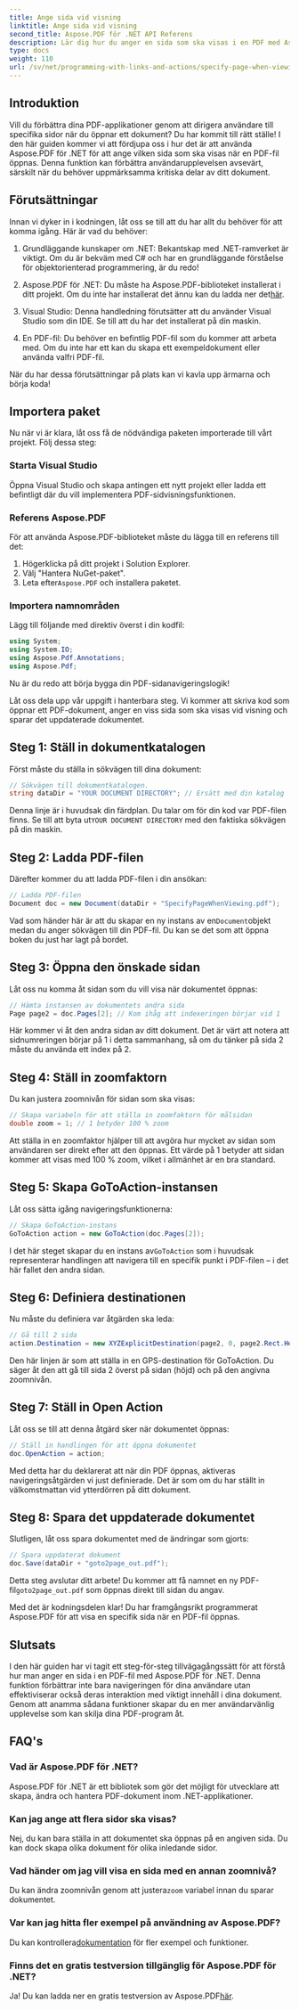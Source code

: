 ```yaml
---
title: Ange sida vid visning
linktitle: Ange sida vid visning
second_title: Aspose.PDF för .NET API Referens
description: Lär dig hur du anger en sida som ska visas i en PDF med Aspose.PDF för .NET. Förbättra användarnavigeringen med denna enkla guide.
type: docs
weight: 110
url: /sv/net/programming-with-links-and-actions/specify-page-when-viewing/
---
```

## Introduktion

Vill du förbättra dina PDF-applikationer genom att dirigera användare till specifika sidor när du öppnar ett dokument? Du har kommit till rätt ställe! I den här guiden kommer vi att fördjupa oss i hur det är att använda Aspose.PDF för .NET för att ange vilken sida som ska visas när en PDF-fil öppnas. Denna funktion kan förbättra användarupplevelsen avsevärt, särskilt när du behöver uppmärksamma kritiska delar av ditt dokument.

## Förutsättningar

Innan vi dyker in i kodningen, låt oss se till att du har allt du behöver för att komma igång. Här är vad du behöver:

1. Grundläggande kunskaper om .NET: Bekantskap med .NET-ramverket är viktigt. Om du är bekväm med C# och har en grundläggande förståelse för objektorienterad programmering, är du redo!

2.  Aspose.PDF för .NET: Du måste ha Aspose.PDF-biblioteket installerat i ditt projekt. Om du inte har installerat det ännu kan du ladda ner det[här](https://releases.aspose.com/pdf/net/).

3. Visual Studio: Denna handledning förutsätter att du använder Visual Studio som din IDE. Se till att du har det installerat på din maskin.

4. En PDF-fil: Du behöver en befintlig PDF-fil som du kommer att arbeta med. Om du inte har ett kan du skapa ett exempeldokument eller använda valfri PDF-fil.

När du har dessa förutsättningar på plats kan vi kavla upp ärmarna och börja koda!

## Importera paket

Nu när vi är klara, låt oss få de nödvändiga paketen importerade till vårt projekt. Följ dessa steg:

### Starta Visual Studio

Öppna Visual Studio och skapa antingen ett nytt projekt eller ladda ett befintligt där du vill implementera PDF-sidvisningsfunktionen.

### Referens Aspose.PDF

För att använda Aspose.PDF-biblioteket måste du lägga till en referens till det:

1. Högerklicka på ditt projekt i Solution Explorer.
2. Välj "Hantera NuGet-paket".
3.  Leta efter`Aspose.PDF` och installera paketet.

### Importera namnområden

Lägg till följande med direktiv överst i din kodfil:

```csharp
using System;
using System.IO;
using Aspose.Pdf.Annotations;
using Aspose.Pdf;
```

Nu är du redo att börja bygga din PDF-sidanavigeringslogik!

Låt oss dela upp vår uppgift i hanterbara steg. Vi kommer att skriva kod som öppnar ett PDF-dokument, anger en viss sida som ska visas vid visning och sparar det uppdaterade dokumentet. 

## Steg 1: Ställ in dokumentkatalogen

Först måste du ställa in sökvägen till dina dokument:

```csharp
// Sökvägen till dokumentkatalogen.
string dataDir = "YOUR DOCUMENT DIRECTORY"; // Ersätt med din katalog
```

 Denna linje är i huvudsak din färdplan. Du talar om för din kod var PDF-filen finns. Se till att byta ut`YOUR DOCUMENT DIRECTORY` med den faktiska sökvägen på din maskin.

## Steg 2: Ladda PDF-filen

Därefter kommer du att ladda PDF-filen i din ansökan:

```csharp
// Ladda PDF-filen
Document doc = new Document(dataDir + "SpecifyPageWhenViewing.pdf");
```

 Vad som händer här är att du skapar en ny instans av en`Document`objekt medan du anger sökvägen till din PDF-fil. Du kan se det som att öppna boken du just har lagt på bordet.

## Steg 3: Öppna den önskade sidan

Låt oss nu komma åt sidan som du vill visa när dokumentet öppnas:

```csharp
// Hämta instansen av dokumentets andra sida
Page page2 = doc.Pages[2]; // Kom ihåg att indexeringen börjar vid 1
```

Här kommer vi åt den andra sidan av ditt dokument. Det är värt att notera att sidnumreringen börjar på 1 i detta sammanhang, så om du tänker på sida 2 måste du använda ett index på 2.

## Steg 4: Ställ in zoomfaktorn

Du kan justera zoomnivån för sidan som ska visas:

```csharp
// Skapa variabeln för att ställa in zoomfaktorn för målsidan
double zoom = 1; // 1 betyder 100 % zoom
```

Att ställa in en zoomfaktor hjälper till att avgöra hur mycket av sidan som användaren ser direkt efter att den öppnas. Ett värde på 1 betyder att sidan kommer att visas med 100 % zoom, vilket i allmänhet är en bra standard.

## Steg 5: Skapa GoToAction-instansen

Låt oss sätta igång navigeringsfunktionerna:

```csharp
// Skapa GoToAction-instans
GoToAction action = new GoToAction(doc.Pages[2]); 
```

 I det här steget skapar du en instans av`GoToAction` som i huvudsak representerar handlingen att navigera till en specifik punkt i PDF-filen – i det här fallet den andra sidan.

## Steg 6: Definiera destinationen

Nu måste du definiera var åtgärden ska leda:

```csharp
// Gå till 2 sida
action.Destination = new XYZExplicitDestination(page2, 0, page2.Rect.Height, zoom);
```

Den här linjen är som att ställa in en GPS-destination för GoToAction. Du säger åt den att gå till sida 2 överst på sidan (höjd) och på den angivna zoomnivån.

## Steg 7: Ställ in Open Action

Låt oss se till att denna åtgärd sker när dokumentet öppnas:

```csharp
// Ställ in handlingen för att öppna dokumentet
doc.OpenAction = action;
```

Med detta har du deklarerat att när din PDF öppnas, aktiveras navigeringsåtgärden vi just definierade. Det är som om du har ställt in välkomstmattan vid ytterdörren på ditt dokument.

## Steg 8: Spara det uppdaterade dokumentet

Slutligen, låt oss spara dokumentet med de ändringar som gjorts:

```csharp
// Spara uppdaterat dokument
doc.Save(dataDir + "goto2page_out.pdf");
```

Detta steg avslutar ditt arbete! Du kommer att få namnet en ny PDF-fil`goto2page_out.pdf` som öppnas direkt till sidan du angav.

Med det är kodningsdelen klar! Du har framgångsrikt programmerat Aspose.PDF för att visa en specifik sida när en PDF-fil öppnas. 

## Slutsats

I den här guiden har vi tagit ett steg-för-steg tillvägagångssätt för att förstå hur man anger en sida i en PDF-fil med Aspose.PDF för .NET. Denna funktion förbättrar inte bara navigeringen för dina användare utan effektiviserar också deras interaktion med viktigt innehåll i dina dokument. Genom att anamma sådana funktioner skapar du en mer användarvänlig upplevelse som kan skilja dina PDF-program åt.

## FAQ's

### Vad är Aspose.PDF för .NET?
Aspose.PDF för .NET är ett bibliotek som gör det möjligt för utvecklare att skapa, ändra och hantera PDF-dokument inom .NET-applikationer.

### Kan jag ange att flera sidor ska visas?
Nej, du kan bara ställa in att dokumentet ska öppnas på en angiven sida. Du kan dock skapa olika dokument för olika inledande sidor.

### Vad händer om jag vill visa en sida med en annan zoomnivå?
 Du kan ändra zoomnivån genom att justera`zoom` variabel innan du sparar dokumentet.

### Var kan jag hitta fler exempel på användning av Aspose.PDF?
 Du kan kontrollera[dokumentation](https://reference.aspose.com/pdf/net/) för fler exempel och funktioner.

### Finns det en gratis testversion tillgänglig för Aspose.PDF för .NET?
 Ja! Du kan ladda ner en gratis testversion av Aspose.PDF[här](https://releases.aspose.com/).
